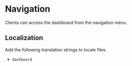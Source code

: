 # Navigation

Clients can access the dashboard from the navigation menu.

## Localization

Add the following translation strings to locale files:

- `dashboard`
